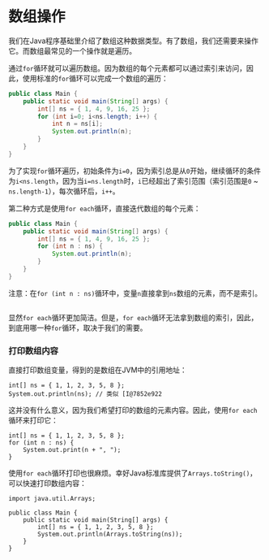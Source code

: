 # 数组操作

我们在Java程序基础里介绍了数组这种数据类型。有了数组，我们还需要来操作它。而数组最常见的一个操作就是遍历。

通过`for`循环就可以遍历数组。因为数组的每个元素都可以通过索引来访问，因此，使用标准的`for`循环可以完成一个数组的遍历：

```java
public class Main {
    public static void main(String[] args) {
        int[] ns = { 1, 4, 9, 16, 25 };
        for (int i=0; i<ns.length; i++) {
            int n = ns[i];
            System.out.println(n);
        }
    }
}
```

为了实现`for`循环遍历，初始条件为`i=0`，因为索引总是从`0`开始，继续循环的条件为`i<ns.length`，因为当`i=ns.length`时，`i`已经超出了索引范围（索引范围是`0` ~ `ns.length-1`），每次循环后，`i++`。

第二种方式是使用`for each`循环，直接迭代数组的每个元素：

```java
public class Main {
    public static void main(String[] args) {
        int[] ns = { 1, 4, 9, 16, 25 };
        for (int n : ns) {
            System.out.println(n);
        }
    }
}

```

注意：在`for (int n : ns)`循环中，变量`n`直接拿到`ns`数组的元素，而不是索引。

<iframe id="aswift_6" name="aswift_6" sandbox="allow-forms allow-popups allow-popups-to-escape-sandbox allow-same-origin allow-scripts allow-top-navigation-by-user-activation" width="1200" height="0" frameborder="0" marginwidth="0" marginheight="0" vspace="0" hspace="0" allowtransparency="true" scrolling="no" src="https://googleads.g.doubleclick.net/pagead/ads?client=ca-pub-6727358730461554&amp;output=html&amp;h=280&amp;adk=1228093153&amp;adf=982595112&amp;w=1200&amp;fwrn=4&amp;fwrnh=100&amp;lmt=1711465363&amp;num_ads=1&amp;rafmt=1&amp;armr=3&amp;sem=mc&amp;pwprc=2183257665&amp;ad_type=text_image&amp;format=1200x280&amp;url=https%3A%2F%2Fwww.liaoxuefeng.com%2Fwiki%2F1252599548343744%2F1259542828545952&amp;fwr=0&amp;pra=3&amp;rh=200&amp;rw=1256&amp;rpe=1&amp;resp_fmts=3&amp;wgl=1&amp;fa=27&amp;uach=WyJtYWNPUyIsIjEzLjEuMCIsImFybSIsIiIsIjEyMy4wLjI0MjAuNTMiLG51bGwsMCxudWxsLCI2NCIsW1siTWljcm9zb2Z0IEVkZ2UiLCIxMjMuMC4yNDIwLjUzIl0sWyJOb3Q6QS1CcmFuZCIsIjguMC4wLjAiXSxbIkNocm9taXVtIiwiMTIzLjAuNjMxMi41OSJdXSwwXQ..&amp;dt=1711465363830&amp;bpp=1&amp;bdt=2340&amp;idt=-M&amp;shv=r20240321&amp;mjsv=m202403190101&amp;ptt=9&amp;saldr=aa&amp;abxe=1&amp;cookie=ID%3D0dd181b275a27951%3AT%3D1710733868%3ART%3D1711465363%3AS%3DALNI_MZnrvVP-q06ddBrP_-XwySfyxk1Lw&amp;gpic=UID%3D00000d3e588a550e%3AT%3D1710733868%3ART%3D1711465363%3AS%3DALNI_MZGGfP9779_0L96T3gMVq0e3e8Aww&amp;eo_id_str=ID%3D3544a2a4396d7f7f%3AT%3D1710733868%3ART%3D1711465363%3AS%3DAA-AfjYDYJfHT3jBn3SyHAsVwTnr&amp;prev_fmts=300x600%2C300x600%2C336x280%2C336x280%2C336x280%2C0x0&amp;nras=2&amp;correlator=1468721034999&amp;frm=20&amp;pv=1&amp;ga_vid=848346226.1711465363&amp;ga_sid=1711465363&amp;ga_hid=990045491&amp;ga_fc=0&amp;u_tz=480&amp;u_his=4&amp;u_h=1117&amp;u_w=1728&amp;u_ah=1022&amp;u_aw=1728&amp;u_cd=30&amp;u_sd=2&amp;dmc=8&amp;adx=394&amp;ady=1193&amp;biw=1657&amp;bih=906&amp;scr_x=0&amp;scr_y=0&amp;eid=44759875%2C44759926%2C44759837%2C44795921%2C95325426%2C95320377%2C95328825&amp;oid=2&amp;pvsid=4305273340240192&amp;tmod=1618196193&amp;uas=0&amp;nvt=1&amp;ref=https%3A%2F%2Fwww.liaoxuefeng.com%2Fwiki%2F1252599548343744%2F1255943520012800&amp;fc=384&amp;brdim=0%2C38%2C0%2C38%2C1728%2C38%2C1728%2C1022%2C1673%2C906&amp;vis=1&amp;rsz=%7C%7Cs%7C&amp;abl=NS&amp;fu=128&amp;bc=31&amp;bz=1.03&amp;psd=W251bGwsbnVsbCxudWxsLDNd&amp;ifi=7&amp;uci=a!7&amp;btvi=6&amp;fsb=1&amp;dtd=5" data-darkreader-inline-border-top="" data-darkreader-inline-border-right="" data-darkreader-inline-border-bottom="" data-darkreader-inline-border-left="" data-google-container-id="a!7" data-google-query-id="CN3xx6iZkoUDFYNRwgUdt8INKQ" data-load-complete="true" style="vertical-align: middle; border: 0px; left: 0px; top: 0px; width: 1200px; height: 0px; --darkreader-inline-border-top: initial; --darkreader-inline-border-right: initial; --darkreader-inline-border-bottom: initial; --darkreader-inline-border-left: initial;"></iframe>

显然`for each`循环更加简洁。但是，`for each`循环无法拿到数组的索引，因此，到底用哪一种`for`循环，取决于我们的需要。

### 打印数组内容

直接打印数组变量，得到的是数组在JVM中的引用地址：

```
int[] ns = { 1, 1, 2, 3, 5, 8 };
System.out.println(ns); // 类似 [I@7852e922
```

这并没有什么意义，因为我们希望打印的数组的元素内容。因此，使用`for each`循环来打印它：

```
int[] ns = { 1, 1, 2, 3, 5, 8 };
for (int n : ns) {
    System.out.print(n + ", ");
}
```

使用`for each`循环打印也很麻烦。幸好Java标准库提供了`Arrays.toString()`，可以快速打印数组内容：

```
import java.util.Arrays;

public class Main {
    public static void main(String[] args) {
        int[] ns = { 1, 1, 2, 3, 5, 8 };
        System.out.println(Arrays.toString(ns));
    }
}

```

